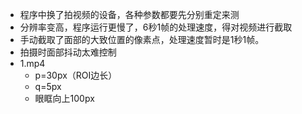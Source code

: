 + 程序中换了拍视频的设备，各种参数都要先分别重定来测
+ 分辨率变高，程序运行更慢了，6秒1帧的处理速度，得对视频进行截取
+ 手动截取了面部的大致位置的像素点，处理速度暂时是1秒1帧。
+ 拍摄时面部抖动太难控制
+ 1.mp4
  + p=30px（ROI边长）
  + q=5px
  + 眼眶向上100px